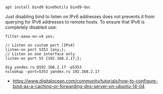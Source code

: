 ```shell
apt install bind9 bind9utils bind9-doc
```

Just disabling bind to listen on IPv6 addresses does not prevents it from querying for
IPv6 addresses to remote hosts. To ensure that IPv6 is completely disabled use:
```
filter-aaaa-on-v4 yes;

// Listen on custom port (IPv4)
listen-on port 5353 {any;};
// Listen on one interface only
listen-on port 53 {192.168.2.17;};
```

```shell
dig yandex.ru @192.168.2.17 -p5353
nslookup -port=5353 yandex.ru 192.168.2.17
```

* https://www.digitalocean.com/community/tutorials/how-to-configure-bind-as-a-caching-or-forwarding-dns-server-on-ubuntu-14-04
